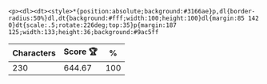 `<p><dl><dt><style>*{position:absolute;background:#3166ae}p,dl{border-radius:50%}dl,dt{background:#fff;width:100;height:100}dl{margin:85 142 0}dt{scale:.5;rotate:226deg;top:35}p{margin:187 125;width:133;height:36;background:#9ac5ff`

| Characters | Score 🏆 | %   |
| ---------- | -------- | --- |
| 230        | 644.67   | 100 |
